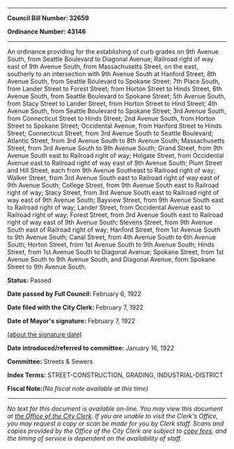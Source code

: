 

********

**Council Bill Number: 32659**
   
**Ordinance Number: 43146**
********

 An ordinance providing for the establishing of curb grades on 9th Avenue South, from Seattle Boulevard to Diagonal Avenue; Railroad right of way east of 9th Avenue South, from Massachusetts Street, on the east, southerly to an intersection with 9th Avenue South at Hanford Street; 8th Avenue South, from Seattle Boulevard to Spokane Street; 7th Place South, from Lander Street to Forest Street; from Horton Street to Hinds Street, 6th Avenue South, from Seattle Boulevard to Spokane Street; 5th Avenue South, from Stacy Street to Lander Street, from Horton Street to Hind Street; 4th Avenue South, from Seattle Boulevard to Spokane Street; 3rd Avenue South, from Connecticut Street to Hinds Street; 2nd Avenue South, from Horton Street to Spokane Street; Occidental Avenue, from Hanford Street to Hinds Street; Connecticut Street, from 3rd Avenue South to Seattle Boulevard; Atlantic Street, from 3rd Avenue South to 8th Avenue South; Massachusetts Street, from 3rd Avenue South to 9th Avenue South; Grand Street, from 9th Avenue South east to Railroad right of way; Holgate Street, from Occidental Avenue east to Railroad right of way east of 9th Avenue South; Plum Street and Hill Street, each from 9th Avenue Southeast to Railroad right of way; Walker Street, from 3rd Avenue South east to Railroad right of way east of 9th Avenue South; College Street, from 9th Avenue South east to Railroad right of way; Stacy Street, from 3rd Avenue South east to Railroad right of way east of 9th Avenue South; Bayview Street, from 9th Avenue South east to Railroad right of way; Lander Street, from Occidental Avenue east to Railroad right of way; Forest Street, from 3rd Avenue South east to Railroad right of way east of 9th Avenue South; Stevens Street, from 9th Avenue South east of Railroad right of way; Hanford Street, from 1st Avenue South to 9th Avenue South; Canal Street, from 4th Avenue South to 6th Avenue South; Horton Street, from 1st Avenue South to 9th Avenue South; Hinds Street, from 1st Avenue South to Diagonal Avenue; Spokane Street, from 1st Avenue South to 9th Avenue South, and Diagonal Avenue, form Spokane Street to 9th Avenue South.

**Status:** Passed
   
**Date passed by Full Council:** February 6, 1922
   
**Date filed with the City Clerk:** February 7, 1922
   
**Date of Mayor's signature:** February 7, 1922
   
[(about the signature date)](/~public/approvaldate.htm)
   
   
   
**Date introduced/referred to committee:** January 16, 1922
   
**Committee:** Streets & Sewers
   
   
**Index Terms:** STREET-CONSTRUCTION, GRADING, INDUSTRIAL-DISTRICT

**Fiscal Note:**_(No fiscal note available at this time)_
********

_No text for this document is available on-line. You may view this document at [the Office of the City Clerk](http://www.seattle.gov/leg/clerk/contactUs.htm). If you are unable to visit the Clerk's Office, you may request a copy or scan be made for you by Clerk staff. Scans and copies provided by the Office of the City Clerk are subject to [copy fees](http://clerk.seattle.gov/~public/clerkfees.htm), and the timing of service is dependent on the availability of staff._


